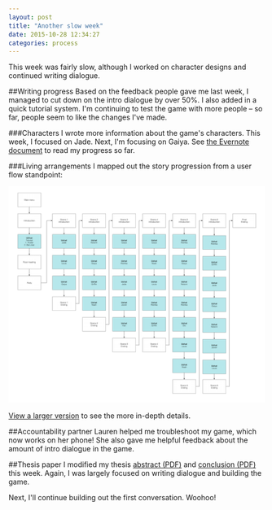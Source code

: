 ```yaml
---
layout: post
title: "Another slow week"
date: 2015-10-28 12:34:27
categories: process
---
```


This week was fairly slow, although I worked on character designs and continued writing dialogue.

##Writing progress
Based on the feedback people gave me last week, I managed to cut down on the intro dialogue by over 50%. I also added in a quick tutorial system. I'm continuing to test the game with more people – so far, people seem to like the changes I've made.

###Characters
I wrote more information about the game's characters. This week, I focused on Jade. Next, I'm focusing on Gaiya. See [the Evernote document](https://www.evernote.com/l/AARD89YHqK1HA5WJ36ZfY4cNwBsrbkakeQg) to read my progress so far.

###Living arrangements
I mapped out the story progression from a user flow standpoint:

![](/assets/img/posts/2015-10-28/user-flow-progression_small.png)

[View a larger version](/assets/img/posts/2015-10-28/user-flow-progression.png) to see the more in-depth details.

##Accountability partner
Lauren helped me troubleshoot my game, which now works on her phone! She also gave me helpful feedback about the amount of intro dialogue in the game.

##Thesis paper
I modified my thesis [abstract (PDF)](/assets/docs/CattSmall_Abstract%23_2015-10-28.pdf) and [conclusion (PDF)](/assets/docs/CattSmall_Conclusion%23_2015-10-28.pdf) this week. Again, I was largely focused on writing dialogue and building the game.

Next, I'll continue building out the first conversation. Woohoo!